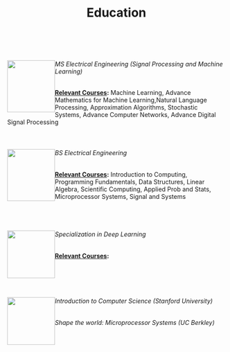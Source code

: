 ﻿---
title: "Education"
permalink: /education/
description: "My education"
---


<html>
<style>
img {
    float:left;
}
h5,h4 {
    float:right;
    font:verdana;
    margin:0;
    padding:0;
	line-height: 1.8;
}
div{

}
h7 {
    float:center;
        font:verdana;
    margin:0;
</style>
<body>
<br>
<div>
<a> <img  src="http://aghaaliraza.com/itu-short.png" width="110" height="120" /></a>
<h6> MS Electrical Engineering (Signal Processing and Machine Learning)</h6>
<b><u>Relevant Courses</u>:</b> Machine Learning, Advance Mathematics for Machine Learning,Natural Language Processing, Approximation Algorithms, Stochastic Systems, Advance Computer Networks, Advance Digital Signal Processing 
</div>

<br>
<br>
<div>
<a> <img  src="https://upload.wikimedia.org/wikipedia/commons/0/0c/UET_Lahore_Logo.png" width="110" height="120" /></a>
<h6> BS Electrical Engineering</h6>
<b><u>Relevant Courses</u>:</b> Introduction to Computing, Programming Fundamentals, Data Structures, Linear Algebra, Scientific Computing, Applied Prob and Stats, Microprocessor Systems, Signal and Systems  
</div>
<br>
<br>
<br>
<div>
<a> <img  src="https://www.insidehighered.com/sites/default/server_files/styles/large/public/media/coursera.png?itok=Y98JDeq-" width="110" height="110" /></a>
<h6> Specialization in Deep Learning</h6>
<b><u>Relevant Courses</u>:</b> 
</div>
<br>
<br>
<br>
<br>
<div>
<a> <img  src="https://www.shegeeksout.com/wp-content/uploads/2016/07/edx-logo.png" width="110" height="110" /></a>
<h6> Introduction to Computer Science (Stanford University)</h6>
<h6> Shape the world: Microprocessor Systems (UC Berkley)</h6>
</div>
</body>
</html>